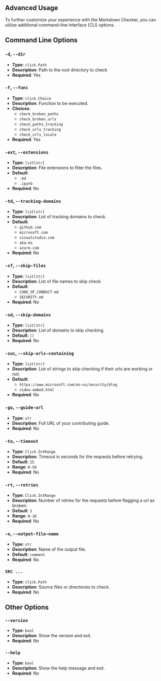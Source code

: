 <!-- markdownlint-disable MD041 -->
## Advanced Usage

To further customize your experience with the Markdown Checker, you can utilize additional command-line interface (CLI) options.

## Command Line Options

### `-d`, `--dir`

- **Type**: `click.Path`
- **Description**: Path to the root directory to check.
- **Required**: Yes

### `-f`, `--func`

- **Type**: `click.Choice`
- **Description**: Function to be executed.
- **Choices**:
  - `check_broken_paths`
  - `check_broken_urls`
  - `check_paths_tracking`
  - `check_urls_tracking`
  - `check_urls_locale`
- **Required**: Yes

### `-ext`, `--extensions`

- **Type**: `list[str]`
- **Description**: File extensions to filter the files.
- **Default**:
  - `.md`
  - `.ipynb`
- **Required**: No

### `-td`, `--tracking-domains`

- **Type**: `list[str]`
- **Description**: List of tracking domains to check.
- **Default**:
  - `github.com`
  - `microsoft.com`
  - `visualstudio.com`
  - `aka.ms`
  - `azure.com`
- **Required**: No

### `-sf`, `--skip-files`

- **Type**: `list[str]`
- **Description**: List of file names to skip check.
- **Default**:
  - `CODE_OF_CONDUCT.md`
  - `SECURITY.md`
- **Required**: No

### `-sd`, `--skip-domains`

- **Type**: `list[str]`
- **Description**: List of domains to skip checking.
- **Default**: `[]`
- **Required**: No

### `-suc`, `--skip-urls-containing`

- **Type**: `list[str]`
- **Description**: List of strings to skip checking if their urls are working or not.
- **Default**:
  - `https://www.microsoft.com/en-us/security/blog`
  - `video-embed.html`
- **Required**: No

### `-gu`, `--guide-url`

- **Type**: `str`
- **Description**: Full URL of your contributing guide.
- **Required**: No

### `-to`, `--timeout`

- **Type**: `Click.IntRange`
- **Description**: Timeout in seconds for the requests before retrying.
- **Default**: `15`
- **Range**: `0-50`
- **Required**: No

### `-rt`, `--retries`

- **Type**: `Click.IntRange`
- **Description**: Number of retries for the requests before flagging a url as broken.
- **Default**: `3`
- **Range**: `0-10`
- **Required**: No

### `-o`, `--output-file-name`

- **Type**: `str`
- **Description**: Name of the output file.
- **Default**: `comment`
- **Required**: No

### `SRC ...`

- **Type**: `click.Path`
- **Description**: Source files or directories to check.
- **Required**: No

## Other Options

### `--version`

- **Type**: `bool`
- **Description**: Show the version and exit.
- **Required**: No

### `--help`

- **Type**: `bool`
- **Description**: Show the help message and exit.
- **Required**: No
